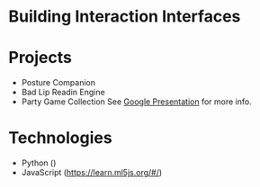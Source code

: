 # Building Interaction Interfaces

# Projects
 - Posture Companion
 - Bad Lip Readin Engine
 - Party Game Collection
See [Google Presentation](https://docs.google.com/presentation/d/1PJt1-Q5D_9-zw4TICTzb-VVYzkvdVTAwMO1kJSsRDNE) for more info.

# Technologies
 - Python ()
 - JavaScript (https://learn.ml5js.org/#/)
